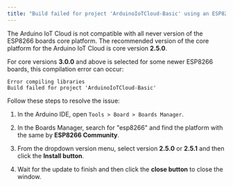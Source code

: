 ```yaml
---
title: "Build failed for project 'ArduinoIoTCloud-Basic' using an ESP8266"
---
```


The Arduino IoT Cloud is not compatible with all never version of the ESP8266 boards core platform. The recommended version of the core platform for the Arduino IoT Cloud is core version **2.5.0**.

For core versions **3.0.0** and above is selected for some newer ESP8266 boards, this compilation error can occur:

```
Error compiling libraries
Build failed for project 'ArduinoIoTCloud-Basic'
```

Follow these steps to resolve the issue:

1. In the Arduino IDE, open `Tools > Board > Boards Manager`.

2. In the Boards Manager, search for "esp8266" and find the platform with the same by **ESP8266 Community**.

3. From the dropdown version menu, select version **2.5.0** or **2.5.1** and then click the **Install button**.

4. Wait for the update to finish and then click the **close button** to close the window.
